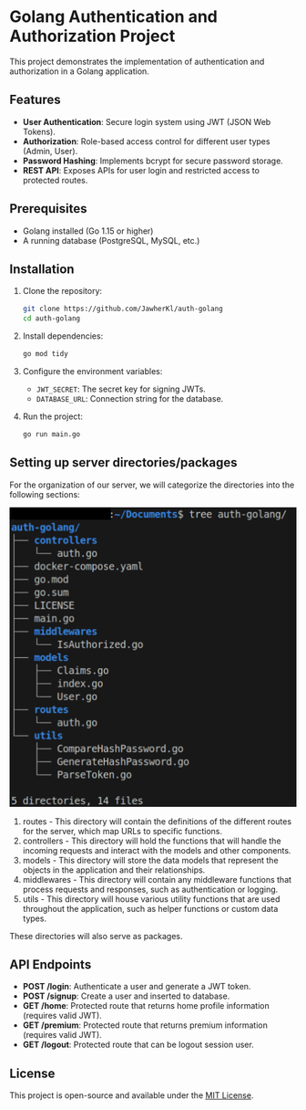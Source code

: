 # Golang Authentication and Authorization Project

This project demonstrates the implementation of authentication and authorization in a Golang application.

## Features
- **User Authentication**: Secure login system using JWT (JSON Web Tokens).
- **Authorization**: Role-based access control for different user types (Admin, User).
- **Password Hashing**: Implements bcrypt for secure password storage.
- **REST API**: Exposes APIs for user login and restricted access to protected routes.

## Prerequisites
- Golang installed (Go 1.15 or higher)
- A running database (PostgreSQL, MySQL, etc.)

## Installation

1. Clone the repository:
    ```bash
    git clone https://github.com/JawherKl/auth-golang
    cd auth-golang
    ```

2. Install dependencies:
    ```bash
    go mod tidy
    ```

3. Configure the environment variables:
    - `JWT_SECRET`: The secret key for signing JWTs.
    - `DATABASE_URL`: Connection string for the database.

4. Run the project:
    ```bash
    go run main.go
    ```

## Setting up server directories/packages
For the organization of our server, we will categorize the directories into the following sections:

![tree-project](tree-project.png)

1. routes - This directory will contain the definitions of the different routes for the server, which map URLs to specific functions.
2. controllers - This directory will hold the functions that will handle the incoming requests and interact with the models and other components.
3. models - This directory will store the data models that represent the objects in the application and their relationships.
4. middlewares - This directory will contain any middleware functions that process requests and responses, such as authentication or logging.
5. utils - This directory will house various utility functions that are used throughout the application, such as helper functions or custom data types.

These directories will also serve as packages.

## API Endpoints
- **POST /login**: Authenticate a user and generate a JWT token.
- **POST /signup**: Create a user and inserted to database.
- **GET /home**: Protected route that returns home profile information (requires valid JWT).
- **GET /premium**: Protected route that returns premium information (requires valid JWT).
- **GET /logout**: Protected route that can be logout session user.

## License
This project is open-source and available under the [MIT License](LICENSE).

